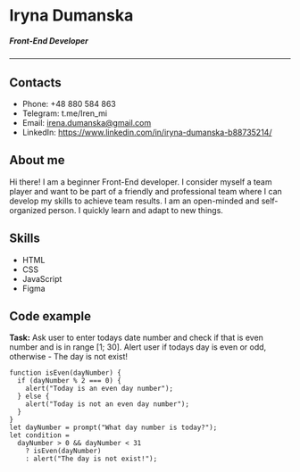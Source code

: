 # Iryna Dumanska

##### Front-End Developer

---

## Contacts

- Phone: +48 880 584 863
- Telegram: t.me/Iren_mi
- Email: irena.dumanska@gmail.com
- LinkedIn: https://www.linkedin.com/in/iryna-dumanska-b88735214/

## About me

Hi there! I am a beginner Front-End developer. I consider myself a team player and want to be part of a friendly and professional team where I can develop my skills to achieve team results. I am an open-minded and self-organized person. I quickly learn and adapt to new things.

## Skills

- HTML
- CSS
- JavaScript
- Figma

## Code example

**Task:**
Ask user to enter todays date number and check if that is even number and is in range [1; 30]. Alert user if todays day is even or odd, otherwise - The day is not exist!

```
function isEven(dayNumber) {
  if (dayNumber % 2 === 0) {
    alert("Today is an even day number");
  } else {
    alert("Today is not an even day number");
  }
}
let dayNumber = prompt("What day number is today?");
let condition =
  dayNumber > 0 && dayNumber < 31
    ? isEven(dayNumber)
    : alert("The day is not exist!");
```

